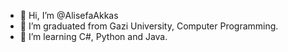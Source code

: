 - 👋 Hi, I’m @AlisefaAkkas
- 👀 I’m graduated from Gazi University, Computer Programming.
- 🌱 I’m learning C#, Python and Java.
  


<!---
AlisefaAkkas/AlisefaAkkas is a ✨ special ✨ repository because its `README.md` (this file) appears on your GitHub profile.
You can click the Preview link to take a look at your changes.
--->
